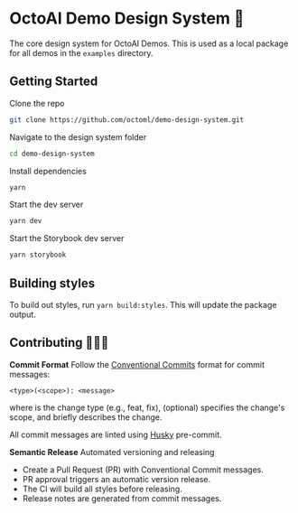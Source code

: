 # OctoAI Demo Design System 🐙

The core design system for OctoAI Demos. This is used as a local package for all demos in the `examples` directory.

## Getting Started

Clone the repo

```bash
git clone https://github.com/octoml/demo-design-system.git
```

Navigate to the design system folder

```bash
cd demo-design-system
```

Install dependencies

```bash
yarn
```

Start the dev server

```bash
yarn dev
```

Start the Storybook dev server

```bash
yarn storybook
```

## Building styles

To build out styles, run `yarn build:styles`. This will update the package output.

## Contributing 👨🏽‍💻

**Commit Format** Follow the [Conventional Commits](https://www.conventionalcommits.org/en/v1.0.0/) format for commit messages:

```vim
<type>(<scope>): <message>
```

where <type> is the change type (e.g., feat, fix), <scope> (optional) specifies the change's scope, and <message> briefly describes the change.

All commit messages are linted using [Husky](https://typicode.github.io/husky/) pre-commit.

**Semantic Release** Automated versioning and releasing

- Create a Pull Request (PR) with Conventional Commit messages.
- PR approval triggers an automatic version release.
- The CI will build all styles before releasing.
- Release notes are generated from commit messages.
